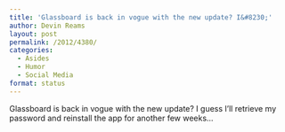 ```yaml
---
title: 'Glassboard is back in vogue with the new update? I&#8230;'
author: Devin Reams
layout: post
permalink: /2012/4380/
categories:
  - Asides
  - Humor
  - Social Media
format: status
---
```

Glassboard is back in vogue with the new update? I guess I&#8217;ll retrieve my password and reinstall the app for another few weeks&#8230;